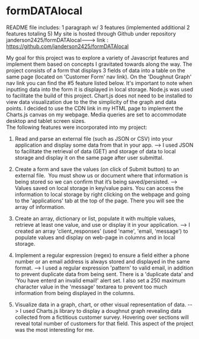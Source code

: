 # formDATAlocal
README file includes: 1 paragraph w/ 3 features (implemented additional 2 features totaling 5) My site is hosted through Github under repository janderson2425/formDATAlocal---> link : https://github.com/janderson2425/formDATAlocal

My goal for this project was to explore a variety of Javascript features and implement them based on concepts I gravitated towards along the way. The project consists of a form that displays 3 fields of data into a table on the same page (located on 'Customer Form' nav link). On the 'Doughnut Graph' nav link you can find the #5 feature listed below. It's important to note when inputting data into the form it is displayed in local storage. Node.js was used to facilitate the build of this project. Chart.js does not need to be installed to view data visualization due to the the simplicity of the graph and data points. I decided to use the CDN link in my HTML page to implement the Charts.js canvas on my webpage. Media queries are set to accommodate desktop and tablet screen sizes.  
The following features were incorporated into my project:

1. Read and parse an external file (such as JSON or CSV) into your application and display some data from that in your app.
--> I used JSON to facilitate the retrieval of data (GET) and storage of data to local storage and display it on the same page after user submittal.

2. Create a form and save the values (on click of Submit button) to an external file. 
You must show us or document where that information is being stored so we can confirm that it’s being saved/persisted.
--> Values saved on local storage in key/value pairs. You can access the information to local storage by right clicking on the webpage and going to the 'applications' tab at the top of the page. There you will see the array of information.

3. Create an array, dictionary or list, populate it with multiple values, retrieve at least one value, and use or display it in your application.
--> I created an array 'client_responses' (used 'name', 'email, 'message') to populate values and display on web-page in columns and in local storage.

4. Implement a regular expression (regex) to ensure a field either a phone number or an email address is always stored and displayed in the same format.
--> I used a regular expression 'pattern' to valid email, in addition to prevent duplicate data from being sent. There is a 'duplicate data' and 'You have enterd an invalid email!' alert set. I also set a 250 maximum character value in the 'message' textarea to prevent too much information from being displayed in the columns.

5. Visualize data in a graph, chart, or other visual representation of data.
--> I used Charts.js library to display a doughnut graph revealing data collected from a fictitious customer survey. Hovering over sections will reveal total number of customers for that field. This aspect of the project was the most interesting for me.


